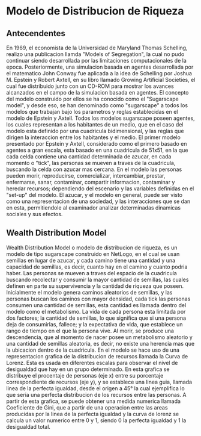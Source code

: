# Modelo de Distribucion de Riqueza
## Antecendentes
En 1969, el economista de la Universidad de Maryland Thomas Schelling, realizo una publicacion llamda "Models of Segregation", la cual no pudo continuar siendo desarrollada por las limitaciones computacionales de la epoca. 
Posteriormente, una simulacion basada en agentes desarrollada por el matematico John Conway fue aplicada a la idea de Schelling por Joshua M. Epstein y Robert Axtell, en su libro llamado Growing Artificial Societies, el cual fue distribuido junto con un CD-ROM para mostrar los avances alcanzados en el campo de la simulacion basada en agentes. El concepto del modelo construido por ellos se ha conocido como el "Sugarscape model", y desde eso, se han denominado como "sugarscape" a todos los modelos que trabajan bajo los parametros y reglas establecidas en el modelo de Epstein y Axtell.
Todos los modelos sugarscape poseen agentes, los cuales representan a los habitantes de un medio, que en el caso del modelo esta definido por una cuadricula bidimensional, y las reglas que dirigen la interaccion entre los habitantes y el medio.
El primer modelo presentado por Epstein y Axtell, considerado como el primero basado en agentes a gran escala, esta basado en una cuadricula de 51x51, en la que cada celda contiene una cantidad determinada de azucar, en cada momento o "tick", las personas se mueven a traves de la cuadricula, buscando la celda con azucar mas cercana. En el modelo las personas pueden morir, reproducirse, comercializar, intercambiar, prestar, enfermarse, sanar, contaminar, compartir informacion, contaminar y heredar recursos; dependiendo del escenario y las variables definidas en el "set-up" del modelo.
El azucar, y el modelo en general, puede ser visto como una representacion de una sociedad, y las interacciones que se dan en esta, permitiendole al examinador analizar determinadas dinamicas sociales y sus efectos.
## Wealth Distribution Model
Wealth Distribution Model o modelo de distribucion de riqueza, es un modelo de tipo sugarscape construido en NetLogo, en el cual se usan semillas en lugar de azucar, y cada camino tiene una cantidad y una capacidad de semillas, es decir, cuanto hay en el camino y cuanto podria haber. Las personas se mueven a traves del espacio de la cuadricula buscando recolectar y consumir la mayor cantidad de semillas, las cuales definen en parte su supervivencia y la cantidad de riqueza que poseen.
Inicialmente el modelo genera caminos aleatorios de semillas, y las personas buscan los caminos con mayor densidad, cada tick las personas consumen una cantidad de semillas, esta cantidad es llamada dentro del modelo como el metabolismo. La vida de cada persona esta limitada por dos factores; la cantidad de semillas, lo que significa que si una persona deja de consumirlas, fallece; y la expectativa de vida, que establece un rango de tiempo en el que la persona vive. Al morir, se produce una descendencia, que al momento de nacer posee un metabolismo aleatorio y una cantidad de semillas aleatoria, es decir, no existe una herencia mas que la ubicacion dentro de la cuadricula.
En el modelo se hace uso de una representacion grafica de la distribucion de recursos llamada la Curva de Lorenz. Esta es usada en diferentes escalas para observar el nivel de desigualdad que hay en un grupo determinado. En esta grafica se distribuye el procentaje de personas (eje x) entre su porcentaje correspondiente de recursos (eje y), y se establece una linea guia, llamada linea de la perfecta igualdad, desde el origen a 45° la cual ejemplifica lo que seria una perfecta distribucion de los recursos entre las personas. A partir de esta grafica, se puede obtener una medida numerica llamada Coeficiente de Gini, que a partir de una operacion entre las areas producidas por la linea de la perfecta igualdad y la curva de lorenz se calcula un valor numerico entre 0 y 1, siendo 0 la perfecta igualdad y 1 la desigualdad total.
